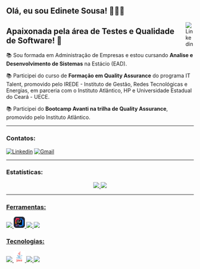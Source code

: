 ## Olá, eu sou Edinete Sousa! 🙋🏽‍♀️

<a href="https://www.linkedin.com/in/edinetesousa/">
  <img align="right" alt="Linkedin" width="22px" src="https://cdn.jsdelivr.net/gh/devicons/devicon/icons/linkedin/linkedin-original.svg" />
</a>

## Apaixonada pela área de Testes e Qualidade de Software! 🐞

📚 Sou formada em Administração de Empresas e estou cursando **Analise e Desenvolvimento de Sistemas** na Estácio (EAD).

📚 Participei do curso de **Formação em Quality Assurance** do programa IT Talent, promovido pelo IREDE - Instituto de Gestão, Redes Tecnológicas e Energias, em parceria com o Instituto Atlântico, HP e Universidade Estadual do Ceará - UECE.

📚 Participei do **Bootcamp Avanti na trilha de Quality Assurance**, promovido pelo Instituto Atlântico.

<hr>

### Contatos:  

[![Linkedin](https://img.shields.io/badge/LinkedIn-0077B5?style=for-the-badge&logo=linkedin&logoColor=white)](https://www.linkedin.com/in/edinetesousa) 
[![Gmail](https://img.shields.io/badge/Gmail-D14836?style=for-the-badge&logo=gmail&logoColor=white)](www.linkedin.com/in/edinetesousa)

<hr>

### Estatísticas:

<div align="center">
  <a href="https://github.com/edinetesousa"><img height="180em" src="https://github-readme-stats.vercel.app/api?username=edinetesousa&show_icons=true&theme=radical&include_all_commits=true&count_private=true"/>
  <img height="180em" src="https://github-readme-stats.vercel.app/api/top-langs/?username=edinetesousa&layout=compact&langs_count=7&theme=radical"/>
</div>

<hr>

### Ferramentas: 

<div>
<code><img height="30" src="https://cdn.jsdelivr.net/gh/devicons/devicon/icons/vscode/vscode-original.svg"></code>
<code><img height="30" src="https://raw.githubusercontent.com/tandpfun/skill-icons/59059d9d1a2c092696dc66e00931cc1181a4ce1f/icons/Idea-Dark.svg"></code>
<code><img height="30" src="https://cdn.jsdelivr.net/gh/devicons/devicon/icons/git/git-original.svg"></code>
<code><img height="30" src="https://cdn.worldvectorlogo.com/logos/postman.svg"></code>
<br/>

### Tecnologias: 

<code><img height="30" src="https://asset.brandfetch.io/idIq_kF0rb/idv3zwmSiY.jpeg"></code>
<code><img height="30" src="https://raw.githubusercontent.com/devicons/devicon/1119b9f84c0290e0f0b38982099a2bd027a48bf1/icons/java/java-original-wordmark.svg"></code>
<code><img height="30" src="https://www.svgrepo.com/show/353625/cucumber.svg"></code>
<code><img height="30" src="https://www.svgrepo.com/show/374049/robotframework.svg"></code>
</div>
